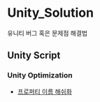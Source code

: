 # Unity_Solution
유니티 버그 혹은 문제점 해결법

## Unity Script

### Unity Optimization
- [프로퍼티 이름 해쉬화](Unity/Optimizing/Point-Property-With-Hash.md)
